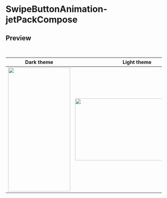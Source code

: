 # SwipeButtonAnimation-jetPackCompose

## Preview
<div align="center">
<br/>

Dark theme            | Light theme | Light theme 
:-------------------------:|:-------------------------:|:-------------------------:
<img src="https://user-images.githubusercontent.com/51374446/154117121-bbaa64be-90a8-46a2-a3bc-8adbca8c5c18.gif" width="200" height="400" />  | <img src="https://user-images.githubusercontent.com/51374446/154117702-566588b4-f87b-405d-b1c5-8ef0c5b6ad9d.jpg" width="400" height="200" /> | <img src="https://user-images.githubusercontent.com/51374446/154117705-294fc1c2-b0e4-40aa-86fc-16bc34f3303f.jpg" width="400" height="200" />
</div>
